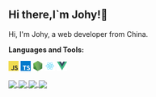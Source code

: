 ## Hi there,I`m Johy!👋

Hi, I'm Johy, a web developer from China.


**Languages and Tools:**  

<code><img height="20" src="https://raw.githubusercontent.com/github/explore/80688e429a7d4ef2fca1e82350fe8e3517d3494d/topics/javascript/javascript.png"></code>
<code><img height="20" src="https://raw.githubusercontent.com/github/explore/80688e429a7d4ef2fca1e82350fe8e3517d3494d/topics/typescript/typescript.png"></code>
<code><img height="20" src="https://raw.githubusercontent.com/github/explore/80688e429a7d4ef2fca1e82350fe8e3517d3494d/topics/nodejs/nodejs.png"></code> 
<code><img height="20" src="https://raw.githubusercontent.com/github/explore/80688e429a7d4ef2fca1e82350fe8e3517d3494d/topics/react/react.png"></code>
<code><img height="20" src="https://raw.githubusercontent.com/github/explore/80688e429a7d4ef2fca1e82350fe8e3517d3494d/topics/vue/vue.png"></code>

<a href="https://github.com/anuraghazra/github-readme-stats">
  <img align="center" src="https://github-readme-stats.vercel.app/api?username=JohyC&show_icons=true&include_all_commits=true&theme=radical" />
</a>

<a href="https://github.com/JohyC/miao">
  <img align="center" src="https://github-readme-stats.vercel.app/api/top-langs?username=JohyC&layout=compact&theme=radical" />
</a>

<a href="https://github.com/JohyC/miao">
  <img align="center" src="https://github-readme-stats.vercel.app/api/pin/?username=JohyC&repo=miao&theme=radical" />
</a> 

<a href="https://github.com/JohyC/Practise">
  <img align="center" src="https://github-readme-stats.vercel.app/api/pin/?username=JohyC&repo=Practise&theme=radical" />
</a> 















